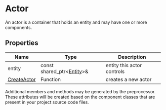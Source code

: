 # Actor

An actor is a container that holds an entity and may have one or more components.

## Properties

| Name | Type | Description |
|---|---|---|
| entity | const shared_ptr<[Entity](Entity.md)>& | entity this actor controls |
| [CreateActor](CreateActor.md) | Function | creates a new actor |

Additional members and methods may be generated by the preprocessor. These attributes will be created based on the component classes that are present in your project source code files.

